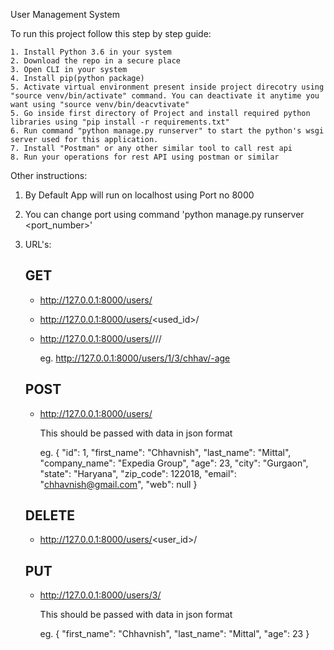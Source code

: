 User Management System

To run this project follow this step by step guide:

    1. Install Python 3.6 in your system
    2. Download the repo in a secure place
    3. Open CLI in your system
    4. Install pip(python package)
    5. Activate virtual environment present inside project direcotry using "source venv/bin/activate" command. You can deactivate it anytime you want using "source venv/bin/deacvtivate"
    5. Go inside first directory of Project and install required python libraries using "pip install -r requirements.txt"
    6. Run command "python manage.py runserver" to start the python's wsgi server used for this application.
    7. Install "Postman" or any other similar tool to call rest api
    8. Run your operations for rest API using postman or similar

Other instructions:

1. By Default App will run on localhost using Port no 8000
2. You can change port using command 'python manage.py runserver <port_number>'
3. URL's:

    GET
    - 
    - http://127.0.0.1:8000/users/
    - http://127.0.0.1:8000/users/<used_id>/
    - http://127.0.0.1:8000/users/<page>/<limit>/<name>/<sort>
        
        eg. http://127.0.0.1:8000/users/1/3/chhav/-age
    
    POST
    - 
    - http://127.0.0.1:8000/users/
        
       This should be passed with data in json format
        
       eg. 
            {
                "id": 1,
                "first_name": "Chhavnish",
                "last_name": "Mittal",
                "company_name": "Expedia Group",
                "age": 23,
                "city": "Gurgaon",
                "state": "Haryana",
                "zip_code": 122018,
                "email": "chhavnish@gmail.com",
                "web": null
            }
    
    DELETE
    - 
    - http://127.0.0.1:8000/users/<user_id>/
    
    PUT
    - 
    - http://127.0.0.1:8000/users/3/
        
        This should be passed with data in json format
        
       eg. 
            {
                "first_name": "Chhavnish",
                "last_name": "Mittal",
                "age": 23
            }
